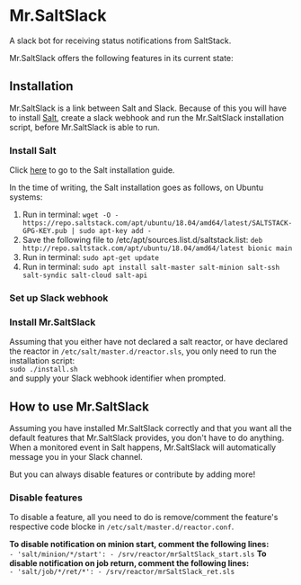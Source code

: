 # Mr.SaltSlack
A slack bot for receiving status notifications from SaltStack. 

Mr.SaltSlack offers the following features in its current state:  


## Installation
Mr.SaltSlack is a link between Salt and Slack. Because of this you will have to install [Salt](https://repo.saltstack.com/#ubuntu), create a slack webhook and run the Mr.SaltSlack installation script, before Mr.SaltSlack is able to run.  
### Install Salt
Click [here](https://repo.saltstack.com/#ubuntu) to go to the Salt installation guide.  

In the time of writing, the Salt installation goes as follows, on Ubuntu systems:

1. Run in terminal: `wget -O - https://repo.saltstack.com/apt/ubuntu/18.04/amd64/latest/SALTSTACK-GPG-KEY.pub | sudo apt-key add -`
2. Save the following file to /etc/apt/sources.list.d/saltstack.list: `deb http://repo.saltstack.com/apt/ubuntu/18.04/amd64/latest bionic main`
3. Run in terminal: `sudo apt-get update`
4. Run in terminal: `sudo apt install salt-master salt-minion salt-ssh salt-syndic salt-cloud salt-api`

### Set up Slack webhook

### Install Mr.SaltSlack
Assuming that you either have not declared a salt reactor, or have declared the reactor in `/etc/salt/master.d/reactor.sls`, you only need to run the installation script:  
`sudo ./install.sh`  
and supply your Slack webhook identifier when prompted.

## How to use Mr.SaltSlack
Assuming you have installed Mr.SaltSlack correctly and that you want all the default features that Mr.SaltSlack provides, you don't have to do anything. When a monitored event in Salt happens, Mr.SaltSlack will automatically message you in your Slack channel.  
  
But you can always disable features or contribute by adding more!

### Disable features
To disable a feature, all you need to do is remove/comment the feature's respective code blocke in `/etc/salt/master.d/reactor.conf`.  
  
**To disable notification on minion start, comment the following lines:**  
`- 'salt/minion/*/start':
    - /srv/reactor/mrSaltSlack_start.sls`
**To disable notification on job return, comment the following lines:**  
`- 'salt/job/*/ret/*':
    - /srv/reactor/mrSaltSlack_ret.sls`

